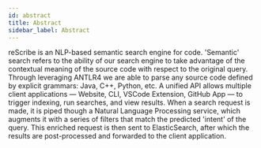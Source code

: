 ```yaml
---
id: abstract
title: Abstract
sidebar_label: Abstract
---
```


reScribe is an NLP-based semantic search engine for code. 'Semantic' search refers to the ability of our search engine to take advantage of the contextual meaning of the source code with respect to the original query. Through leveraging ANTLR4 we are able to parse any source code defined by explicit grammars: Java, C++, Python, etc. A unified API allows multiple client applications — Website, CLI, VSCode Extension, GitHub App — to trigger indexing, run searches, and view results. When a search request is made, it is piped though a Natural Language Processing service, which augments it with a series of filters that match the predicted 'intent' of the query. This enriched request is then sent to ElasticSearch, after which the results are post-processed and forwarded to the client application.
